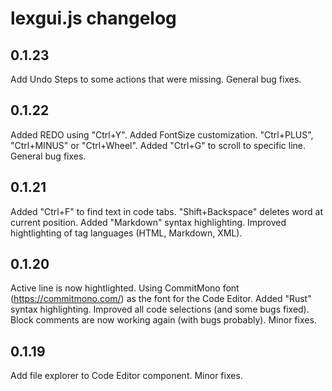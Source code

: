 # lexgui.js changelog

## 0.1.23

Add Undo Steps to some actions that were missing.
General bug fixes.

## 0.1.22

Added REDO using "Ctrl+Y".
Added FontSize customization. "Ctrl+PLUS", "Ctrl+MINUS" or "Ctrl+Wheel".
Added "Ctrl+G" to scroll to specific line.
General bug fixes.

## 0.1.21

Added "Ctrl+F" to find text in code tabs.
"Shift+Backspace" deletes word at current position.
Added "Markdown" syntax highlighting. 
Improved hightlighting of tag languages (HTML, Markdown, XML).

## 0.1.20

Active line is now hightlighted.
Using CommitMono font (https://commitmono.com/) as the font for the Code Editor. 
Added "Rust" syntax highlighting. 
Improved all code selections (and some bugs fixed).
Block comments are now working again (with bugs probably). 
Minor fixes.

## 0.1.19

Add file explorer to Code Editor component. 
Minor fixes.